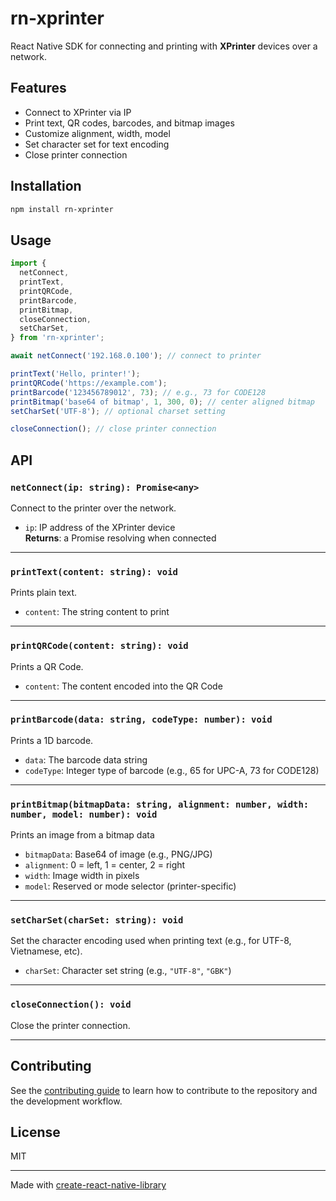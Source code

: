 # rn-xprinter

React Native SDK for connecting and printing with **XPrinter** devices over a network.

## Features

- Connect to XPrinter via IP
- Print text, QR codes, barcodes, and bitmap images
- Customize alignment, width, model
- Set character set for text encoding
- Close printer connection

## Installation

```sh
npm install rn-xprinter
```

## Usage

```js
import {
  netConnect,
  printText,
  printQRCode,
  printBarcode,
  printBitmap,
  closeConnection,
  setCharSet,
} from 'rn-xprinter';

await netConnect('192.168.0.100'); // connect to printer

printText('Hello, printer!');
printQRCode('https://example.com');
printBarcode('123456789012', 73); // e.g., 73 for CODE128
printBitmap('base64 of bitmap', 1, 300, 0); // center aligned bitmap
setCharSet('UTF-8'); // optional charset setting

closeConnection(); // close printer connection
```

## API

### `netConnect(ip: string): Promise<any>`

Connect to the printer over the network.

- `ip`: IP address of the XPrinter device  
**Returns**: a Promise resolving when connected

---

### `printText(content: string): void`

Prints plain text.

- `content`: The string content to print

---

### `printQRCode(content: string): void`

Prints a QR Code.

- `content`: The content encoded into the QR Code

---

### `printBarcode(data: string, codeType: number): void`

Prints a 1D barcode.

- `data`: The barcode data string
- `codeType`: Integer type of barcode (e.g., 65 for UPC-A, 73 for CODE128)

---

### `printBitmap(bitmapData: string, alignment: number, width: number, model: number): void`

Prints an image from a bitmap data

- `bitmapData`: Base64 of image (e.g., PNG/JPG)
- `alignment`: 0 = left, 1 = center, 2 = right
- `width`: Image width in pixels
- `model`: Reserved or mode selector (printer-specific)

---

### `setCharSet(charSet: string): void`

Set the character encoding used when printing text (e.g., for UTF-8, Vietnamese, etc).

- `charSet`: Character set string (e.g., `"UTF-8"`, `"GBK"`)

---

### `closeConnection(): void`

Close the printer connection.

---

## Contributing

See the [contributing guide](CONTRIBUTING.md) to learn how to contribute to the repository and the development workflow.

## License

MIT

---

Made with [create-react-native-library](https://github.com/callstack/react-native-builder-bob)
